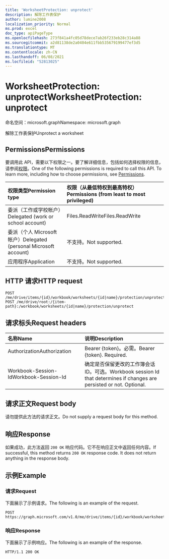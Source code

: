 ```yaml
---
title: 'WorksheetProtection: unprotect'
description: 解除工作表保护
author: lumine2008
localization_priority: Normal
ms.prod: excel
doc_type: apiPageType
ms.openlocfilehash: 273f841a4fc05d78dece7ab26f233eb28c314a88
ms.sourcegitcommit: a2d81138de2a0404e611fbb535679199477ef3d5
ms.translationtype: MT
ms.contentlocale: zh-CN
ms.lasthandoff: 06/08/2021
ms.locfileid: "52813025"
---
```

# <a name="worksheetprotection-unprotect"></a><span data-ttu-id="c62cb-103">WorksheetProtection: unprotect</span><span class="sxs-lookup"><span data-stu-id="c62cb-103">WorksheetProtection: unprotect</span></span>

<span data-ttu-id="c62cb-104">命名空间：microsoft.graph</span><span class="sxs-lookup"><span data-stu-id="c62cb-104">Namespace: microsoft.graph</span></span>

<span data-ttu-id="c62cb-105">解除工作表保护</span><span class="sxs-lookup"><span data-stu-id="c62cb-105">Unprotect a worksheet</span></span>
## <a name="permissions"></a><span data-ttu-id="c62cb-106">Permissions</span><span class="sxs-lookup"><span data-stu-id="c62cb-106">Permissions</span></span>
<span data-ttu-id="c62cb-p101">要调用此 API，需要以下权限之一。要了解详细信息，包括如何选择权限的信息，请参阅[权限](/graph/permissions-reference)。</span><span class="sxs-lookup"><span data-stu-id="c62cb-p101">One of the following permissions is required to call this API. To learn more, including how to choose permissions, see [Permissions](/graph/permissions-reference).</span></span>

|<span data-ttu-id="c62cb-109">权限类型</span><span class="sxs-lookup"><span data-stu-id="c62cb-109">Permission type</span></span>      | <span data-ttu-id="c62cb-110">权限（从最低特权到最高特权）</span><span class="sxs-lookup"><span data-stu-id="c62cb-110">Permissions (from least to most privileged)</span></span>              |
|:--------------------|:---------------------------------------------------------|
|<span data-ttu-id="c62cb-111">委派（工作或学校帐户）</span><span class="sxs-lookup"><span data-stu-id="c62cb-111">Delegated (work or school account)</span></span> | <span data-ttu-id="c62cb-112">Files.ReadWrite</span><span class="sxs-lookup"><span data-stu-id="c62cb-112">Files.ReadWrite</span></span>    |
|<span data-ttu-id="c62cb-113">委派（个人 Microsoft 帐户）</span><span class="sxs-lookup"><span data-stu-id="c62cb-113">Delegated (personal Microsoft account)</span></span> | <span data-ttu-id="c62cb-114">不支持。</span><span class="sxs-lookup"><span data-stu-id="c62cb-114">Not supported.</span></span>    |
|<span data-ttu-id="c62cb-115">应用程序</span><span class="sxs-lookup"><span data-stu-id="c62cb-115">Application</span></span> | <span data-ttu-id="c62cb-116">不支持。</span><span class="sxs-lookup"><span data-stu-id="c62cb-116">Not supported.</span></span> |

## <a name="http-request"></a><span data-ttu-id="c62cb-117">HTTP 请求</span><span class="sxs-lookup"><span data-stu-id="c62cb-117">HTTP request</span></span>
<!-- { "blockType": "ignored" } -->
```http
POST /me/drive/items/{id}/workbook/worksheets/{id|name}/protection/unprotect
POST /me/drive/root:/{item-path}:/workbook/worksheets/{id|name}/protection/unprotect

```
## <a name="request-headers"></a><span data-ttu-id="c62cb-118">请求标头</span><span class="sxs-lookup"><span data-stu-id="c62cb-118">Request headers</span></span>
| <span data-ttu-id="c62cb-119">名称</span><span class="sxs-lookup"><span data-stu-id="c62cb-119">Name</span></span>       | <span data-ttu-id="c62cb-120">说明</span><span class="sxs-lookup"><span data-stu-id="c62cb-120">Description</span></span>|
|:---------------|:----------|
| <span data-ttu-id="c62cb-121">Authorization</span><span class="sxs-lookup"><span data-stu-id="c62cb-121">Authorization</span></span>  | <span data-ttu-id="c62cb-p102">Bearer {token}。必需。</span><span class="sxs-lookup"><span data-stu-id="c62cb-p102">Bearer {token}. Required.</span></span> |
| <span data-ttu-id="c62cb-124">Workbook-Session-Id</span><span class="sxs-lookup"><span data-stu-id="c62cb-124">Workbook-Session-Id</span></span>  | <span data-ttu-id="c62cb-p103">确定是否保留更改的工作簿会话 ID。可选。</span><span class="sxs-lookup"><span data-stu-id="c62cb-p103">Workbook session Id that determines if changes are persisted or not. Optional.</span></span>|

## <a name="request-body"></a><span data-ttu-id="c62cb-127">请求正文</span><span class="sxs-lookup"><span data-stu-id="c62cb-127">Request body</span></span>
<span data-ttu-id="c62cb-128">请勿提供此方法的请求正文。</span><span class="sxs-lookup"><span data-stu-id="c62cb-128">Do not supply a request body for this method.</span></span>

## <a name="response"></a><span data-ttu-id="c62cb-129">响应</span><span class="sxs-lookup"><span data-stu-id="c62cb-129">Response</span></span>

<span data-ttu-id="c62cb-p104">如果成功，此方法返回 `200 OK` 响应代码。它不在响应正文中返回任何内容。</span><span class="sxs-lookup"><span data-stu-id="c62cb-p104">If successful, this method returns `200 OK` response code. It does not return anything in the response body.</span></span>

## <a name="example"></a><span data-ttu-id="c62cb-132">示例</span><span class="sxs-lookup"><span data-stu-id="c62cb-132">Example</span></span>

### <a name="request"></a><span data-ttu-id="c62cb-133">请求</span><span class="sxs-lookup"><span data-stu-id="c62cb-133">Request</span></span>
<span data-ttu-id="c62cb-134">下面展示了示例请求。</span><span class="sxs-lookup"><span data-stu-id="c62cb-134">The following is an example of the request.</span></span>

<!-- {
  "blockType": "request",
  "name": "worksheetprotection_unprotect"
}-->
```http
POST https://graph.microsoft.com/v1.0/me/drive/items/{id}/workbook/worksheets/{id|name}/protection/unprotect
```


### <a name="response"></a><span data-ttu-id="c62cb-135">响应</span><span class="sxs-lookup"><span data-stu-id="c62cb-135">Response</span></span>
<span data-ttu-id="c62cb-136">下面展示了示例响应。</span><span class="sxs-lookup"><span data-stu-id="c62cb-136">The following is an example of the response.</span></span> 
<!-- {
  "blockType": "response",
  "truncated": true
} -->
```http
HTTP/1.1 200 OK
```

<!-- uuid: 8fcb5dbc-d5aa-4681-8e31-b001d5168d79
2015-10-25 14:57:30 UTC -->
<!-- {
  "type": "#page.annotation",
  "description": "WorksheetProtection: unprotect",
  "keywords": "",
  "section": "documentation",
  "tocPath": "",
  "suppressions": [
  ]
}-->

